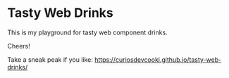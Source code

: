 # Tasty Web Drinks
This is my playground for tasty web component drinks.

Cheers!

Take a sneak peak if you like: https://curiosdevcooki.github.io/tasty-web-drinks/
